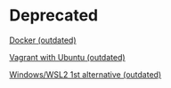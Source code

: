 # Deprecated
 
[Docker (outdated)](DockerCompose(needs_update).md)
 
[Vagrant with Ubuntu (outdated)](Vagrant-Ubuntu(needs_update).md)
 
[Windows/WSL2 1st alternative (outdated)](WindowsCohort2(needs_update).md)
